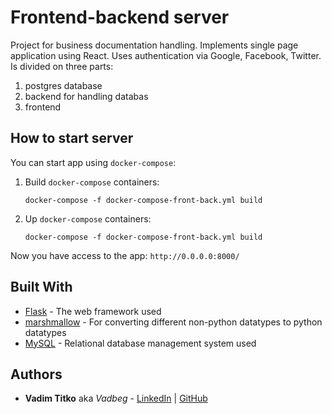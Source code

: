 # Frontend-backend server

Project for business documentation handling. Implements single page application using React. 
Uses authentication via Google, Facebook, Twitter. Is divided on three parts: 

1. postgres database
2. backend for handling databas
3. frontend 

## How to start server

You can start app using `docker-compose`:

1. Build `docker-compose` containers:

    ```
    docker-compose -f docker-compose-front-back.yml build
    ```

2. Up `docker-compose` containers:

    ```
    docker-compose -f docker-compose-front-back.yml build
    ```

Now you have access to the app:
`http://0.0.0.0:8000/`

## Built With

* [Flask](https://flask.palletsprojects.com/en/1.1.x/) - The web framework used
* [marshmallow](https://marshmallow.readthedocs.io/en/stable/) - For converting different non-python datatypes to python datatypes
* [MySQL](https://www.postgresql.org) - Relational database management system used 


## Authors

* **Vadim Titko** aka *Vadbeg* - 
[LinkedIn](https://www.linkedin.com/in/vadtitko/) | 
[GitHub](https://github.com/Vadbeg/PythonHomework/commits?author=Vadbeg)